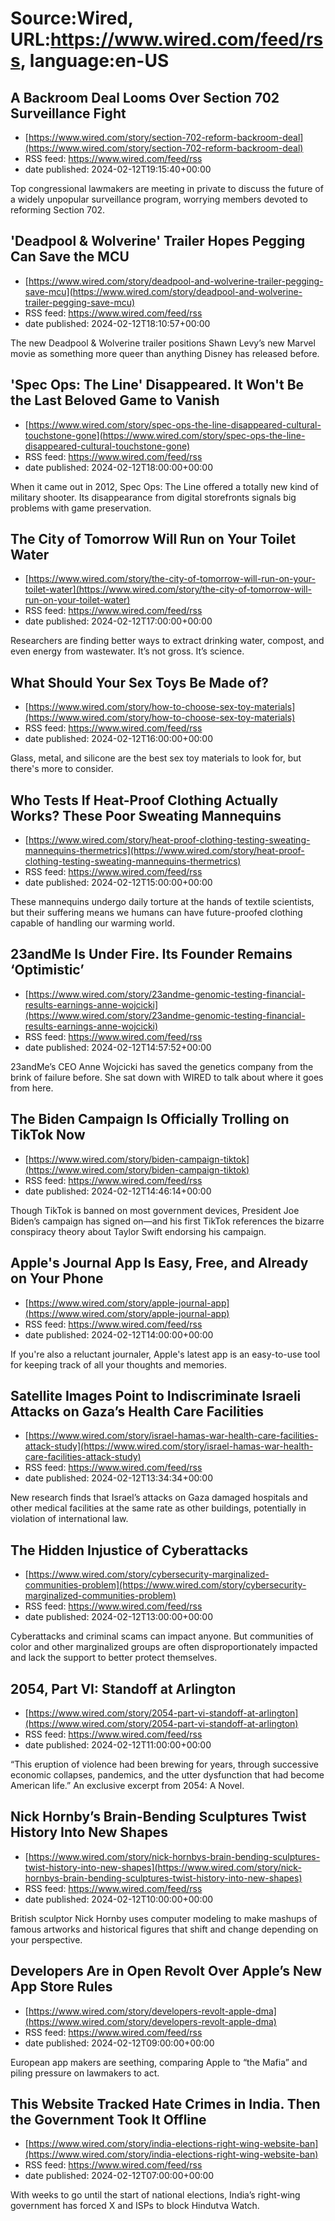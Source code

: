 # Source:Wired, URL:https://www.wired.com/feed/rss, language:en-US

## A Backroom Deal Looms Over Section 702 Surveillance Fight
 - [https://www.wired.com/story/section-702-reform-backroom-deal](https://www.wired.com/story/section-702-reform-backroom-deal)
 - RSS feed: https://www.wired.com/feed/rss
 - date published: 2024-02-12T19:15:40+00:00

Top congressional lawmakers are meeting in private to discuss the future of a widely unpopular surveillance program, worrying members devoted to reforming Section 702.

## 'Deadpool & Wolverine' Trailer Hopes Pegging Can Save the MCU
 - [https://www.wired.com/story/deadpool-and-wolverine-trailer-pegging-save-mcu](https://www.wired.com/story/deadpool-and-wolverine-trailer-pegging-save-mcu)
 - RSS feed: https://www.wired.com/feed/rss
 - date published: 2024-02-12T18:10:57+00:00

The new Deadpool & Wolverine trailer positions Shawn Levy’s new Marvel movie as something more queer than anything Disney has released before.

## 'Spec Ops: The Line' Disappeared. It Won't Be the Last Beloved Game to Vanish
 - [https://www.wired.com/story/spec-ops-the-line-disappeared-cultural-touchstone-gone](https://www.wired.com/story/spec-ops-the-line-disappeared-cultural-touchstone-gone)
 - RSS feed: https://www.wired.com/feed/rss
 - date published: 2024-02-12T18:00:00+00:00

When it came out in 2012, Spec Ops: The Line offered a totally new kind of military shooter. Its disappearance from digital storefronts signals big problems with game preservation.

## The City of Tomorrow Will Run on Your Toilet Water
 - [https://www.wired.com/story/the-city-of-tomorrow-will-run-on-your-toilet-water](https://www.wired.com/story/the-city-of-tomorrow-will-run-on-your-toilet-water)
 - RSS feed: https://www.wired.com/feed/rss
 - date published: 2024-02-12T17:00:00+00:00

Researchers are finding better ways to extract drinking water, compost, and even energy from wastewater. It’s not gross. It’s science.

## What Should Your Sex Toys Be Made of?
 - [https://www.wired.com/story/how-to-choose-sex-toy-materials](https://www.wired.com/story/how-to-choose-sex-toy-materials)
 - RSS feed: https://www.wired.com/feed/rss
 - date published: 2024-02-12T16:00:00+00:00

Glass, metal, and silicone are the best sex toy materials to look for, but there's more to consider.

## Who Tests If Heat-Proof Clothing Actually Works? These Poor Sweating Mannequins
 - [https://www.wired.com/story/heat-proof-clothing-testing-sweating-mannequins-thermetrics](https://www.wired.com/story/heat-proof-clothing-testing-sweating-mannequins-thermetrics)
 - RSS feed: https://www.wired.com/feed/rss
 - date published: 2024-02-12T15:00:00+00:00

These mannequins undergo daily torture at the hands of textile scientists, but their suffering means we humans can have future-proofed clothing capable of handling our warming world.

## 23andMe Is Under Fire. Its Founder Remains ‘Optimistic’
 - [https://www.wired.com/story/23andme-genomic-testing-financial-results-earnings-anne-wojcicki](https://www.wired.com/story/23andme-genomic-testing-financial-results-earnings-anne-wojcicki)
 - RSS feed: https://www.wired.com/feed/rss
 - date published: 2024-02-12T14:57:52+00:00

23andMe’s CEO Anne Wojcicki has saved the genetics company from the brink of failure before. She sat down with WIRED to talk about where it goes from here.

## The Biden Campaign Is Officially Trolling on TikTok Now
 - [https://www.wired.com/story/biden-campaign-tiktok](https://www.wired.com/story/biden-campaign-tiktok)
 - RSS feed: https://www.wired.com/feed/rss
 - date published: 2024-02-12T14:46:14+00:00

Though TikTok is banned on most government devices, President Joe Biden’s campaign has signed on—and his first TikTok references the bizarre conspiracy theory about Taylor Swift endorsing his campaign.

## Apple's Journal App Is Easy, Free, and Already on Your Phone
 - [https://www.wired.com/story/apple-journal-app](https://www.wired.com/story/apple-journal-app)
 - RSS feed: https://www.wired.com/feed/rss
 - date published: 2024-02-12T14:00:00+00:00

If you're also a reluctant journaler, Apple's latest app is an easy-to-use tool for keeping track of all your thoughts and memories.

## Satellite Images Point to Indiscriminate Israeli Attacks on Gaza’s Health Care Facilities
 - [https://www.wired.com/story/israel-hamas-war-health-care-facilities-attack-study](https://www.wired.com/story/israel-hamas-war-health-care-facilities-attack-study)
 - RSS feed: https://www.wired.com/feed/rss
 - date published: 2024-02-12T13:34:34+00:00

New research finds that Israel’s attacks on Gaza damaged hospitals and other medical facilities at the same rate as other buildings, potentially in violation of international law.

## The Hidden Injustice of Cyberattacks
 - [https://www.wired.com/story/cybersecurity-marginalized-communities-problem](https://www.wired.com/story/cybersecurity-marginalized-communities-problem)
 - RSS feed: https://www.wired.com/feed/rss
 - date published: 2024-02-12T13:00:00+00:00

Cyberattacks and criminal scams can impact anyone. But communities of color and other marginalized groups are often disproportionately impacted and lack the support to better protect themselves.

## 2054, Part VI: Standoff at Arlington
 - [https://www.wired.com/story/2054-part-vi-standoff-at-arlington](https://www.wired.com/story/2054-part-vi-standoff-at-arlington)
 - RSS feed: https://www.wired.com/feed/rss
 - date published: 2024-02-12T11:00:00+00:00

“This eruption of violence had been brewing for years, through successive economic collapses, pandemics, and the utter dysfunction that had become American life.” An exclusive excerpt from 2054: A Novel.

## Nick Hornby’s Brain-Bending Sculptures Twist History Into New Shapes
 - [https://www.wired.com/story/nick-hornbys-brain-bending-sculptures-twist-history-into-new-shapes](https://www.wired.com/story/nick-hornbys-brain-bending-sculptures-twist-history-into-new-shapes)
 - RSS feed: https://www.wired.com/feed/rss
 - date published: 2024-02-12T10:00:00+00:00

British sculptor Nick Hornby uses computer modeling to make mashups of famous artworks and historical figures that shift and change depending on your perspective.

## Developers Are in Open Revolt Over Apple’s New App Store Rules
 - [https://www.wired.com/story/developers-revolt-apple-dma](https://www.wired.com/story/developers-revolt-apple-dma)
 - RSS feed: https://www.wired.com/feed/rss
 - date published: 2024-02-12T09:00:00+00:00

European app makers are seething, comparing Apple to “the Mafia” and piling pressure on lawmakers to act.

## This Website Tracked Hate Crimes in India. Then the Government Took It Offline
 - [https://www.wired.com/story/india-elections-right-wing-website-ban](https://www.wired.com/story/india-elections-right-wing-website-ban)
 - RSS feed: https://www.wired.com/feed/rss
 - date published: 2024-02-12T07:00:00+00:00

With weeks to go until the start of national elections, India’s right-wing government has forced X and ISPs to block Hindutva Watch.

